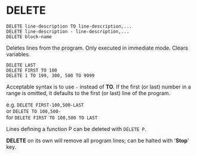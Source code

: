 # DELETE

`DELETE line-description TO line-description,...`  
`DELETE line-description - line-description,...`  
`DELETE block-name`

Deletes lines from the program. Only executed in immediate mode. Clears variables.

`DELETE LAST`  
`DELETE FIRST TO 100`  
`DELETE 1 TO 199, 300, 500 TO 9999`  

Acceptable syntax is to use `-` instead of **TO**. If the first (or last) number in a range is omitted, it defaults to the first (or last) line of the program.

e.g. `DELETE FIRST-100,500-LAST`  
or `DELETE TO 100,500-`  
for `DELETE FIRST TO 100,500 TO LAST`

Lines defining a function P can be deleted with `DELETE P`.

**DELETE** on its own will remove all program lines; can be halted with '**Stop**' key.
